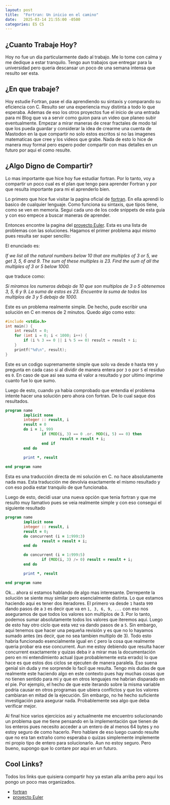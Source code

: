 ```yaml
---
layout: post
title:  "Fortran: Un inicio en el camino"
date:   2025-03-14 21:55:00 -0500
categories: ES CS
---
```


## ¿Cuanto Trabaje Hoy?

Hoy no fue un dia particularmente dado al trabajo. Me lo tome con calma y me
dedique a estar tranquilo. Tengo aun trabajos que entregar para la universidad
pero queria descansar un poco de una semana intensa que resulto ser esta.

## ¿En que trabaje?

Hoy estudie Fortran, pase el dia aprendiendo su sintaxis y comparando su eficiencia
con C. Resulto ser una experiencia muy distinta a todo lo que esperaba. Ademas de
eso los otros proyectos fue el inicio de una entrada para mi Blog que va a servir
como guion para un video que planeo subir eventualmente. Empezar a mirar maneras
de crear fractales de modo tal que los pueda guardar y considerar la idea de crearme
una cuenta de Mastodon en la que compartir no solo estos escritos si no las imagenes
matematicas que cree y los videos que grabe. Nada de esto lo hice de manera muy
formal pero espero poder compartir con mas detalles en un futuro por aqui el como
resulte.

## ¿Algo Digno de Compartir?

Lo mas importante que hice hoy fue estudiar fortran. Por lo tanto, voy a compartir
un poco cual es el plan que tengo para aprender Fortran y por que resulta importante
para mi el aprenderlo bien.

Lo primero que hice fue visitar la pagina oficial de
[fortran](https://fortran-lang.org/learn/). En ella aprendi lo basico de cualquier
lenguaje. Como funciona su sintaxis, que tipos tiene, como se ven en memoria.
Segui cada uno de los code snippets de esta guia y con eso empece a buscar
maneras de aprender.

Entonces encontre la pagina del [proyecto Euler](https://projecteuler.net). Esta
es una lista de problemas con las soluciones. Hagamos el primer problema aqui mismo
pues resulta ser super sencillo:

El enunciado es:

_If we list all the natural numbers below 10 that are multiples of 3 or 5,_
_we get 3, 5, 6 and 9. The sum of these multiples is 23. Find the sum of all_
_the multiples of 3 or 5 below 1000._

que traduce como:

_Si miramos los numeros debajo de 10 que son multiplos de 3 o 5 obtenemos_
_3, 5, 6 y 9. La suma de estos es 23. Encuentre la suma de todos los multiplos_
_de 3 y 5 debajo de 1000._

Este es un problema realmente simple. De hecho, pude escribir una solución en
C en menos de 2 minutos. Quedo algo como esto:

```c
#include <stdio.h>
int main() {
    int result = 0;
    for (int i = 0; i < 1000; i++) {
        if (i % 3 == 0 || i % 5 == 0) result = result + i;
    }
    printf("%d\n", result);
}
```

Este es un codigo supremamente simple que solo va desde `0` hasta `999` y pregunta
en cada caso si al dividir de manera entera por `3` o por `5` el residuo es `0`.
En caso de que asi sea suma el valor a resultado y por ultimo imprime cuanto
fue lo que sumo.

Luego de esto, cuando ya habia comprobado que entendia el problema intente hacer
una solución pero ahora con fortran. De lo cual saque dos resultados.

```fortran
program name
        implicit none
        integer :: result, i
        result = 0
        do i = 1, 999
                if (MOD(i, 3) == 0 .or. MOD(i, 5) == 0) then
                        result = result + i;
                end if
        end do

        print *, result
                
end program name

```

Esta es una traducción directa de mi solución en C. no hace absolutamente nada mas.
Esta traducción me devolvia exactamente el mismo resultado y con eso podia estar
tranquilo de que funcionaba.

Luego de esto, decidi usar una nueva opción que tenia fortran y que me resulto
muy llamativo pues se veia realmente simple y con eso consegui el siguiente resultado

```fortran
program name
        implicit none
        integer :: result, i
        result = 0;
        do concurrent (i = 1:999:3)
                result = result + i;
        end do

        do concurrent (i = 1:999:5)
                if (MOD(i, 3) /= 0) result = result + i;
        end do

        print *, result

end program name
```

Ok... ahora si estamos hablando de algo mas interesante. Derrepente la solución
se siente muy similar pero esencialmente distinta. Lo que estamos haciendo aqui
es tener dos iteradores. El primero va desde `1` hasta `999` dando pasos de a `3`
es decir que va en `1, 3, 6, 9, ...` con eso nos aseguramos de que todos los valores
son multiplos de 3. Por lo tanto, podemos sumar absolutamente todos los valores que
iteremos aqui. Luego de esto hay otro ciclo que esta vez va dando pasos de a `5`.
Sin embargo, aqui tenemos que hacer una pequeña revisión y es que no lo hayamos
sumado antes (es decir, que no sea tambien multiplo de 3). Todo esto habria
funcionado esencialmente igual en `C` pero la cosa que realmente queria probar era
ese concurrent. Aun me estoy debiendo que resulta hacer concurrent exactamente
y quizas deba ir a mirar mas la documentación pero en mi entendimiento actual
(que probablemente esta errado) lo que hace es que estos dos ciclos se ejecuten
de manera paralela. Eso suena genial sin duda y me sorprende lo facil que resulta.
Tengo mis dudas de que realmente este haciendo algo en este contexto pues hay muchas
cosas que no tienen sentido para mi y que en otros lenguajes me habrian
disparado en
el pie. Por ejemplo, el hecho de que este iterando sobre la misma variable podria
causar en otros programas que ubiera conflictos y que los valores cambiaran en
mitad de la ejecución. Sin embargo, no he hecho suficiente investigación para
asegurar nada. Probablemente sea algo que deba verificar mejor.

Al final hice varios ejercicios asi y actualmente me encuentro solucionando
un problema que me tiene pensando en la implementación que tienen de los enteros
pues necesito acceder a un entero de al menos 64 bytes y no estoy seguro de como
hacerlo. Pero hablare de eso luego cuando resulte que no era tan extraño como esperaba
o quizas simplemente implemente mi propio tipo de entero para solucionarlo. Aun
no estoy seguro. Pero bueno, supongo que lo contare por aqui en un futuro.

## Cool Links?

Todos los links que quisiera compartir hoy ya estan alla arriba pero aqui los
pongo un poco mas organizados.

* [fortran](https://fortran-lang.org/learn/)
* [proyecto Euler](https://projecteuler.net)
